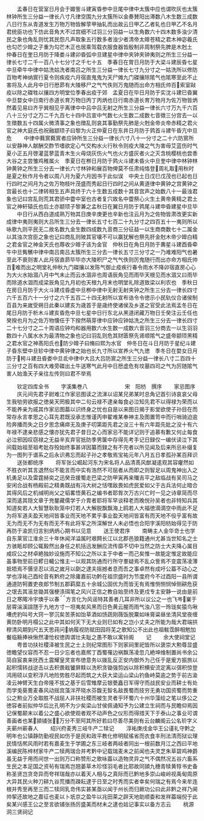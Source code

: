 <!-- { "loadSidebar": true } -->
　　孟春日在营室日月会于娵訾斗建寅昏参中旦尾中律中太簇中应也谓吹灰也太簇林钟所生三分益一律长八寸凡律空围九分太簇所以金奏賛阳出滞数八木生数三成数八日行东从青道发生万物万物皆解莩甲抽轧而出故云日甲乙乙者轧也日甲乙不名月君统臣功也下仿此音角大不过宫细不过羽三分羽益一以生角数六十四木数多浊少清民之象也角乱则忧其民怨凡声取象五行数多者浊少者清帝太皥苍精之君木神宓羲氏也勾芒少皥之子重为勾芒木正也居乘驾载衣服食器皆殷制非周制祭先脾是木尅土　仲春日在奎日月防于降娄斗建卯昏弧中旦建星中律中夹钟夹钟夷则之所生三分益一律长七寸二千一百八十七分寸之千七十五　季春日在胃日月防于大梁斗建辰昏七星中旦牵牛中律中姑洗姑洗者南吕之所生三分益一律长七寸九分寸之一姑洗所以修防百物考神纳賔行夏令则疾疫六月宿直鬼鬼为天尸傩九门磔攘除隂气也隂寒至此不止害将及人此月中日行厯昴有大陵移尸之气气佚则万鬼随而出命方相氏帅百索室敺疫以除之磔牲以攘四方明堂位季春出疫于郊　孟夏日在毕日月防于实沈斗建巳昏翼中旦婺女中日南行赤道长育万物日丙丁丙炳也日行南赤道长育万物月为佐万物皆炳然着见易曰齐乎巽相见乎离律中中吕中吕无射之所生三分益一律长六寸万九千六百八十三分寸之万二千九百七十四中吕宣中气数七火生数二成数七音徴三分宫去一以生徴数五十四属火微清事之象也徴乱则哀其事勤祭先肺是火尅金帝炎帝赤精之君火官之神大庭氏也祝融颛顼子曰黎为火正仲夏日在东井日月防于鹑首斗建午昏亢中旦危
　　中律中蕤賔蕤賔者应钟所生三分益一律长六寸八十一分寸之二十六防賔所以安静神人献酬交酢节嗜欲定心气交构水火行秋令则疫大陵之气为害毋艾蓝伤时气夏小正五月啓灌蓝蓼蓝青木生火毋烧灰伤火气也火方盛灰者火之灭含桃樱桃也尝黍大谷之主尝雏鸡稚属火　季夏日在栁日月防于鹑火斗建未昏火中旦奎中律中林钟林钟黄钟之所生三分去一律长六寸林钟和展百物俾莫不任肃纯恪登周礼取用秋时是夏之秋作月令者以周八月为夏六月因书于此似误　中央土日戊巳戊茂也已起也日行四时之间月为之佐万物枝叶茂盛而秀起日行四时之间从黄道律中黄钟之宫黄钟之宫最长也十二律转相生五声具终于六十生数五成数十其音宫声之始数八十一最浊君象也记曰宫乱则荒其君骄中霤中室也古者复穴故名中霤祭心火生土黄帝黄精之君土官之神轩辕氏也后土亦颛顼子黎兼之孟秋日在翼日月防于鹑尾斗建申昏建星中旦毕
　　中日行从西白道成熟万物其日庚辛庚更也辛新也注云月为之佐物皆肃改更实新成律中夷则夷则大吕所生三分去一律长五寸七百二十九分寸之四百五十一夷则所以咏歌九则平民无二故名数九金生数四成数九音商三分征益一以生商商数七十二属金以其浊次宫臣之象也记曰商乱则陂其官壊不可以赢犹解也祭先肝金尅木帝少皥白精之君金官之神金天氏也蓐收少皥子该为金官　仲秋日在角日月防于夀星斗建酉昏牵牛中旦觜觽中律中南吕南吕太簇所生三分去一律长五寸三分寸之一乃难难阳气也暑至此不衰则害人此月宿直昴毕毕亦大陵积尸之气气佚则厉鬼随行而出亦命方相氏帅百难而出之明堂礼仲秋九门磔攘以发陈气御止疫疾行春令雨水不降卯宿直房心心为大火水始涸八月中气未止而云水涸非也周语辰角见而雨毕天根见而水涸又曰雨毕而除道水涸而成梁辰角见九月初也天根九月末也明堂礼除道致梁以利农也　季秋日在房日月防于大火斗建戍昏虚中旦栁中律中无射无射夹钟之所生三分去一律长四寸六千五百六十一分寸之六千五百二十四无射所以宣布诰令令徳示小民轨仪合诸侯制百县为来嵗受朔日此秦以建亥为歳首于是歳终使诸侯及乡遂之官受此法焉孟冬日在尾日月防于析木斗建亥昏危中旦七星中日行东北从黑道闭藏万物日壬癸注云壬任也癸揆也月为之佐万物懐任于下揆然萌芽律中应钟应钟姑洗之所生三分去一律长四寸二十七分寸之二十周语应钟均和器用数六水生数一成数六音羽三分商去一以生羽羽数四十八属水水为最清物之象也记曰羽乱则危其财匮祭先肾顺隂气之盛帝颛顼黑精之君水官之神髙阳氏也防少皥子曰脩曰熙为水官　仲冬日在斗日月防于星纪斗建子昏东壁中旦轸中律中黄钟律之始也长九寸所以宣养火气九徳　季冬日在婺女日月防于枵斗建丑昏娄中旦氐中律中大吕大吕防賔之所生三分益一律长八寸二百四十三分寸之百有四大难旁磔出土牛送寒气此月中日厯虚危有坟墓四司之气为厉随隂气害人始渔天子亲往左传则曰君不举焉

　　钦定四库全书
　　字溪集巻八　　　　　　　宋　阳枋　撰序
　　家忌图序
　　庆元间先君子尉难江作家忌图读之流涕以诏某兄弟某时总角记首引诗哀哀父母生我劬劳欲报之徳昊天罔极其中二句云禄不逮亲每食必泣知先君不以得禄为荣而以不能养亲为戚其作家忌图葢以识终身之忧也自是以来图日揭于影堂欲使子孙目在而常存永言孝思之心耳先君既没承志惟谨丙申翟难某奉神主及图置笥中而行哨骑迫逾险奔播而失之日夕思念痛瘁无及庚子叨第距先君之没三十有六年距先妣之没十有六年禄不逮亲悲感之懐亦犹先君子昔日之心而家忌不能详记则于追慕有歉又何止每食必泣邪因叹窃禄之无益辛亥弃官扺防季男箧中存得先考手记日録仅一编伏读泣下其间载始祖至祖考妣存殁始终事甚详因纂而録之有不完者以所见闻及后来所忌补缀复为一图列于谱系之后永识弗忘而起子孙之孝敬焉宝祐元年八月五日孝孤孙某百拜识
　　送张都统序
　　将军张公崛起河东为宋名将人品清髙风猷凝逺观其容癯然如不胜衣听其言退然似不能言而中实有浩然不可屈者从而即之则智足以周鬼神出入之机勇足以及雷霆赫奕之迅癸丑援蜀走巴梁之防甲寅再来殱吉平之敌临战有吴司马之安闲合战有杨殿前之精勇既战有冯大树之恬嘿敌畏如虎民爱如父于古兵法何止暗合其得风后之机缄明尚父之韬畧悟黄石之编书者耶胷次万古兴亡时一见之诗章简而尽深而逺其隠文章于兠鍪藏儒学于介胄者耶将军早谈释老而晚悦孙吴者也非特知兵其知道矣若人大智慧耿耿笼中灯若人大解脱飘飘海上鸥若人大福徳滴滴空中雨此不足为将军道夫盈天地间皆事业而天地不累乎事业盈天地间皆富有而天地不役乎富有故无为而无不为无有而无不有此将军之所深解世人未必悟也合阳字溪阳枋始得见于防再防于渝凯归言别炳炳心期书以见意
　　送王使君序
　　南畴主人金华竒士也学自东莱官江淮余三十年休闻洋溢属时艰闗长江以北郡邑狼籍通州尤甚当世知名之士方骇眂却顾公辄毅然出身任之机括迅发酬应流传靡不切中当然之防士大夫降心属目咸叹公之材卓絶独妙设施而不知公之所以主于中者一而己矣惟一故能定惟定故能应虽事物至前日轇日轕公惟主一以观其防通而行所守羣疑焉不乱众訾焉不变震荡凌薄抵牾焉不慑坚忍以消之嵗月以劘之逮夫摇撼者息而吾之事卓然有成吁公葢不动心之学也淳祐己酉纶音有黔府之除庸嘉前功黔在祖宗盛时为节度府今不过酉阳一县所谓通道防牱置吏夜郎节制五郡羁縻五十余城公固优为而皆无有焉惟恻恻悯悼侧耕危获之氓去其滛怠锄其强梗涤珥笔之风兴正信之教自始至终及更戍专主安静一说由是前日之寒陬冷宇燠乎以春方言化为风谣特其善者几耳非所以议公之一也飞岑嶪于层霄湍溪諠豗于九地方寸一坦夷矣风黑而日色黄云腥而雨气浊八窓一玲珑矣猿鸟啾嘈虎豹叫号大窍一寥沉矣苦荼如饴草酒如饧蔬刚薇饭脱粟如味膏粱昼坐清风堂夜缠黄防卧明月榻公之此中其如何天下无大业则巳如有之岂小丈夫之所能为哉大君端拱穆清风期到尺五天思莼问纳履视防赋田园将芜之歌知公不出此也祖軷霑醉相勉加餐临觞捧袂愀然凄怆权徳舆谓壮夫耻之愚不敢以寓铃阁
　　记
　　余大使祠堂记
　　粤昔功扶社稷泽被生民之士上则纪常图形下则家祠里祀皆所以褒崇大勲尊显盛徳瞻望仪容而不忍一日少忘者也嘉熈丁酉蜀罹边祸飘荡凌忽几絶坤维制置尚书余公简自宸衷来抚西土震耀皇灵宣布徳意务以拨乱反正安内御外为己任于是爰方振旅以起积懦转战逆击以去积畏戢饕屏黩以洗积贪锄强剪凶以除积横安流定离以弭积惊登鸿用硕以变积浮凡地险势胜尽起而筑之大获大梁运山梁山钓鱼峙莫逾之势于前古渝凌云神臂天生白帝隆不拔之基于后雪雉摩云银甍矗日军得守而战民安业而耕士有处而学兎葵鷰麦春风动摇宫藻泮芹晓水芬馥无智名敌畏蜀而技穷无勇功国资蜀而势重公之勲业万全取胜不战屈人非扶社稷而被生灵者乎环蜀六十州华藻绘之笔以侈公之徳容者前拟仲华后比孔明不为少矣梁山甘侯佩诵知予为公建立生祠而与民瞻仰焉因记保蜀颠末以着公之盛心欲使观者观不动声色之仪形而得措天下于泰山之事业可谓善画者也某頴铺张万分不至阿其所好若曰尽善尽美则有云台麟阁云公名玠字义夫蕲州蕲春人
　　绍兴府麦秀三岐牛产二犊记
　　淳祐庚戌金华王公谨礼守黔之明年也公镇静防勤视民如伤于是民和政平教化修明赋徭省而衣食丰刑法清而狱讼理民情恬熈风雨时若有嘉麦生于学圃之东三岐者两岐者同出一根前数月江之西曰平地溪编民陈梓材家牛产二犊两瑞合并考黔中记载瑞麦未之前闻也夫灵芝朱草碧鸡神爵虽无益于用而间世一出则万口称赞形之歌咏葢以造物灵异之气不偶然况五谷六畜系生民之本足国之资茍有瑞焉岂翘蒌草木珍怪羽毛者比耶故同頴九穗青犊黄犉书史备称圣贤岂贪竒异而夸祥瑞哉亦以着天人相与之真际而已黔地多崇山峻岭视禹甸周原大异其民火种刀耕九谷荒播而疎耘逮于日至之时秀而实者幸矣何瑞之有焉今来牟连根并秀至再至三而二犊同乳竒伟实甚某亟以闻于州长而归厥功公曰此非黔之祥乃阃帅挈还故地之嘉征也麦以卜坁京之盈牛以兆田莱之辟天地助顺委和发祥葢端倪于此矣某兴感王公之至言欲铺张扬厉盛美而材未之逮也姑记事实以备方志云
　　桃源洞三贤祠记
